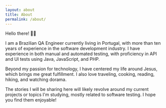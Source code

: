 ```yaml
---
layout: about
title: About
permalink: /about/
---
```


Hello there! 👋🏻

I am a Brazilian QA Engineer currently living in Portugal, with more than ten years of experience in the software development industry. I have experience in both manual and automated testing, with proficiency in API and UI tests using Java, JavaScript, and PHP.

Beyond my passion for technology, I have centered my life around Jesus, which brings me great fulfillment. I also love traveling, cooking, reading, hiking, and watching dorama.

The stories I will be sharing here will likely revolve around my current projects or topics I'm studying, mostly related to software testing. I hope you find them enjoyable!

